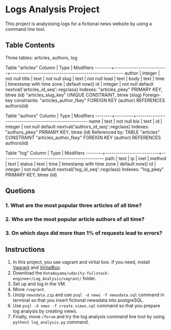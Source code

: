 # Logs Analysis Project
This project is analysising logs for a fictional news website by using a command line tool.

## Table Contents
Three tables: articles, authors, log

Table "articles"
 Column |           Type           |                       Modifiers
--------+--------------------------+-------------------------------------------------------
 author | integer                  | not null
 title  | text                     | not null
 slug   | text                     | not null
 lead   | text                     |
 body   | text                     |
 time   | timestamp with time zone | default now()
 id     | integer                  | not null default nextval('articles_id_seq'::regclass)
Indexes:
    "articles_pkey" PRIMARY KEY, btree (id)
    "articles_slug_key" UNIQUE CONSTRAINT, btree (slug)
Foreign-key constraints:
    "articles_author_fkey" FOREIGN KEY (author) REFERENCES authors(id)


 Table "authors"
 Column |  Type   |                      Modifiers
--------+---------+------------------------------------------------------
 name   | text    | not null
 bio    | text    |
 id     | integer | not null default nextval('authors_id_seq'::regclass)
Indexes:
    "authors_pkey" PRIMARY KEY, btree (id)
Referenced by:
    TABLE "articles" CONSTRAINT "articles_author_fkey" FOREIGN KEY (author) REFERENCES authors(id)


Table "log"
 Column |           Type           |                    Modifiers
--------+--------------------------+--------------------------------------------------
 path   | text                     |
 ip     | inet                     |
 method | text                     |
 status | text                     |
 time   | timestamp with time zone | default now()
 id     | integer                  | not null default nextval('log_id_seq'::regclass)
Indexes:
    "log_pkey" PRIMARY KEY, btree (id)


## Quetions

### 1. What are the most popular three articles of all time?
### 2. Who are the most popular article authors of all time?
### 3. On which days did more than 1% of requests lead to errors?


## Instructions

1. In this project, you use vagrant and virtial box. If you need, install [Vagrant](https://www.vagrantup.com/) and [VirtialBox](https://www.virtualbox.org/wiki/Download_Old_Builds_5_1).
2. Download the ``KotaAoyama/udacity-fullstack-engineer/Log_Analysis/vagrant/`` folder.
3. Set up and log in the VM.
4. Move ``/vagrant``.
5. Unzip ``newsdata.zip`` and use ``psql -d news -f newsdata.sql`` command in terminal so that you insert fictional newsdata into postgreSQL.
6. Use ``psql -d news -f create_views.sql`` command so that you prepare log analysis by creating views. 
7. Finally, move ``/forum`` and try the log analysis command line tool by using ``python3 log_analysis.py`` command. 
 
